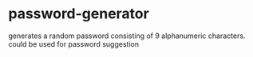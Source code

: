 # password-generator
generates a random password consisting of 9 alphanumeric characters. 
could be used for password suggestion 
